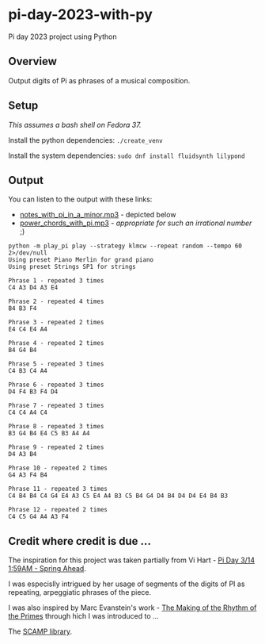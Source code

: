# pi-day-2023-with-py
Pi day 2023 project using Python

## Overview
Output digits of Pi as phrases of a musical composition.

## Setup
_This assumes a bash shell on Fedora 37._

Install the python dependencies: ```./create_venv```

Install the system dependencies: ```sudo dnf install fluidsynth lilypond```

## Output
You can listen to the output with these links:
* [notes_with_pi_in_a_minor.mp3](./clips/notes_with_pi_in%20a_minor.mp3) - depicted below
* [power_chords_with_pi.mp3](./clips/power_chords_with_pi.mp3) - _appropriate for such an irrational number_ ;)

```
python -m play_pi play --strategy klmcw --repeat random --tempo 60 2>/dev/null
Using preset Piano Merlin for grand piano
Using preset Strings SP1 for strings

Phrase 1 - repeated 3 times
C4 A3 D4 A3 E4

Phrase 2 - repeated 4 times
B4 B3 F4

Phrase 3 - repeated 2 times
E4 C4 E4 A4

Phrase 4 - repeated 2 times
B4 G4 B4

Phrase 5 - repeated 3 times
C4 B3 C4 A4

Phrase 6 - repeated 3 times
D4 F4 B3 F4 D4

Phrase 7 - repeated 3 times
C4 C4 A4 C4

Phrase 8 - repeated 3 times
B3 G4 B4 E4 C5 B3 A4 A4

Phrase 9 - repeated 2 times
D4 A3 B4

Phrase 10 - repeated 2 times
G4 A3 F4 B4

Phrase 11 - repeated 3 times
C4 B4 B4 C4 G4 E4 A3 C5 E4 A4 B3 C5 B4 G4 D4 B4 D4 D4 E4 B4 B3

Phrase 12 - repeated 2 times
C4 C5 G4 A4 A3 F4
```


## Credit where credit is due ...
The inspiration for this project was taken partially from Vi Hart - [Pi Day 3/14 1:59AM - Spring Ahead](https://www.youtube.com/watch?v=AHrth9lOfzo&ab_channel=Vihart).

I was especislly intrigued by her usage of segments of the digits of PI as repeating, arpeggiatic phrases of the piece.

I was also inspired by Marc Evanstein's work - [The Making of the Rhythm of the Primes](https://youtu.be/GzrTmukxUxA) through hich I was introduced to ...

The [SCAMP library](http://scamp.marcevanstein.com/).
